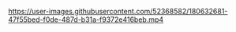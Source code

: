 




https://user-images.githubusercontent.com/52368582/180632681-47f55bed-f0de-487d-b31a-f9372e416beb.mp4

